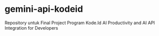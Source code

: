 # gemini-api-kodeid
Repository untuk Final Project Program Kode.Id AI Productivity and AI API Integration for Developers

